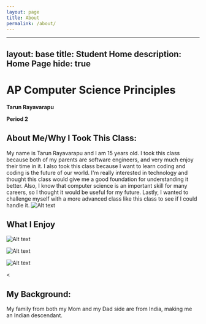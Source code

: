 ```yaml
---
layout: page
title: About
permalink: /about/
---
```


---
layout: base
title: Student Home 
description: Home Page
hide: true
---

<h1>AP Computer Science Principles</h1>

**Tarun Rayavarapu**

**Period 2**


<h2>About Me/Why I Took This Class:</h2>


My name is Tarun Rayavarapu and I am 15 years old. I took this class because both of my parents are software engineers, and very much enjoy their time in it. I also took this class because I want to learn coding and coding is the future of our world. I'm really interested in technology and thought this class would give me a good foundation for understanding it better. Also, I know that computer science is an important skill for many careers, so I thought it would be useful for my future. Lastly, I wanted to challenge myself with a more advanced class like this class to see if I could handle it.
![Alt text](https://i.insider.com/601441dd6dfbe10018e00c25?width=1136&format=jpeg)


<h2>What I Enjoy</h2>

![Alt text](https://i.etsystatic.com/6397925/r/il/b0f6c7/894698406/il_570xN.894698406_927u.jpg)

![Alt text](https://i.etsystatic.com/6397925/r/il/825ef9/886345972/il_570xN.886345972_m7nf.jpg)

![Alt text](https://www.pngkey.com/png/detail/403-4030326_japan-food-png-japanese-dinner-png.png)



<


<h2>My Background:</h2>

My family from both my Mom and my Dad side are from India, making me an Indian descendant. 
